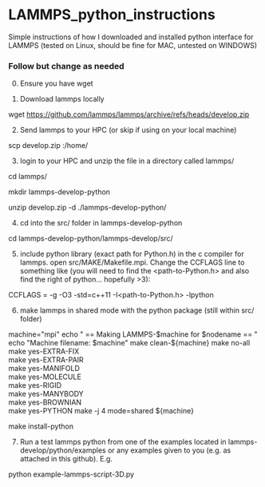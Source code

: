 # LAMMPS_python_instructions
Simple instructions of how I downloaded and installed python interface for LAMMPS (tested on Linux, should be fine for MAC, untested on WINDOWS)

### Follow but change as needed

0. Ensure you have wget

1. Download lammps locally

wget https://github.com/lammps/lammps/archive/refs/heads/develop.zip

2. Send lammps to your HPC (or skip if using on your local machine)

scp develop.zip <hpc-address>:/home/<username>

3. login to your HPC and unzip the file in a directory called lammps/

cd lammps/

mkdir lammps-develop-python

unzip develop.zip -d ./lammps-develop-python/

4. cd into the src/ folder in lammps-develop-python

cd lammps-develop-python/lammps-develop/src/

5. include python library (exact path for Python.h) in the c compiler for lammps. open src/MAKE/Makefile.mpi. Change the CCFLAGS line to something like (you will need to find the <path-to-Python.h> and also find the right <version> of python... hopefully >3): 

CCFLAGS =       -g -O3 -std=c++11 -I<path-to-Python.h> -lpython<version>

6. make lammps in shared mode with the python package (still within src/ folder)

machine="mpi" 
echo " == Making LAMMPS-$machine for $nodename == "                                                                                                                                                                
echo "Machine filename: $machine"                                                                                                                                                                                  
make clean-${machine} 
make no-all                                                                                                                                                                                                        
make yes-EXTRA-FIX                                                                                                                                                                                                 
make yes-EXTRA-PAIR                                                                                                                                                                                                
make yes-MANIFOLD                                                                                                                                                                                                  
make yes-MOLECULE                                                                                                                                                                                                  
make yes-RIGID                                                                                                                                                                                                     
make yes-MANYBODY                                                                                                                                                                                                  
make yes-BROWNIAN                                                                                                                                                                                                  
make yes-PYTHON
make -j 4 mode=shared ${machine}                                                   
                                                                                                                                             
make install-python

7. Run a test lammps python from one of the examples located in lammps-develop/python/examples or any examples given to you (e.g. as attached in this github). E.g.

python<version> example-lammps-script-3D.py
